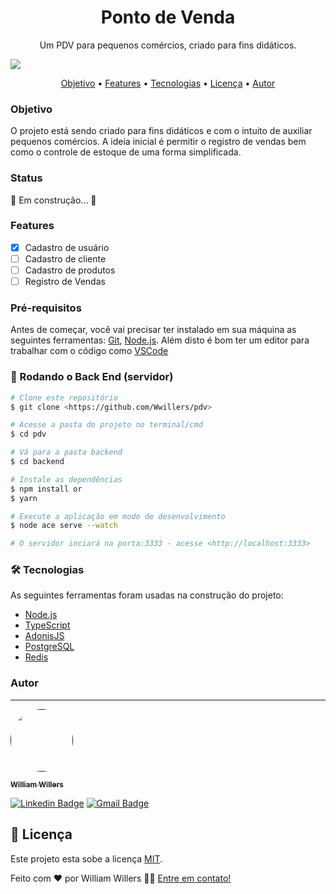 <h1 align="center">
  Ponto de Venda
</h1>
<p align="center">
  Um PDV para pequenos comércios, criado para fins didáticos.
</p>
<img src="https://img.shields.io/github/license/Wwillers/pdv"/>


<p align="center">
 <a href="#objetivo">Objetivo</a> •
 <a href="#features">Features</a> • 
 <a href="#tecnologias">Tecnologias</a> •  
 <a href="#licenc-a">Licença</a> • 
 <a href="#autor">Autor</a>
</p>

### Objetivo

  O projeto está sendo criado para fins didáticos e com o intuito de auxiliar pequenos comércios. A ideia inicial é permitir o registro de vendas bem como o controle de estoque
  de uma forma simplificada.

### Status
  
  🚧  Em construção...  🚧


### Features

- [x] Cadastro de usuário
- [ ] Cadastro de cliente
- [ ] Cadastro de produtos
- [ ] Registro de Vendas

### Pré-requisitos

Antes de começar, você vai precisar ter instalado em sua máquina as seguintes ferramentas:
[Git](https://git-scm.com), [Node.js](https://nodejs.org/en/). 
Além disto é bom ter um editor para trabalhar com o código como [VSCode](https://code.visualstudio.com/)

### 🎲 Rodando o Back End (servidor)

```bash
# Clone este repositório
$ git clone <https://github.com/Wwillers/pdv>

# Acesse a pasta do projeto no terminal/cmd
$ cd pdv

# Vá para a pasta backend
$ cd backend

# Instale as dependências
$ npm install or
$ yarn

# Execute a aplicação em modo de desenvolvimento
$ node ace serve --watch

# O servidor inciará na porta:3333 - acesse <http://localhost:3333>
```

### 🛠 Tecnologias

As seguintes ferramentas foram usadas na construção do projeto:

- [Node.js](https://nodejs.org/en/)
- [TypeScript](https://www.typescriptlang.org/)
- [AdonisJS](https://adonisjs.com/)
- [PostgreSQL](https://www.postgresql.org/)
- [Redis](https://redis.io/)

### Autor
---

<a href="">
 <img style="border-radius: 50%" src="https://avatars.githubusercontent.com/u/49210525?s=460&u=a755a4560b0bfd51dff5e1eea558a4e8ee1fdb87&v=4" width="100px" alt=""/>
<br />
 
 <sub><b>William Willers</b></sub></a> <a href="https://github.com/Wwillers" title="github"></a>
 
[![Linkedin Badge](https://img.shields.io/badge/-William-blue?style=flat-square&logo=Linkedin&logoColor=white&link=https://www.linkedin.com/in/williamwillers/)](https://www.linkedin.com/in/williamwillers/) 
[![Gmail Badge](https://img.shields.io/badge/-williamwillers1@gmail.com-c14438?style=flat-square&logo=Gmail&logoColor=white&link=mailto:williamwillers1@gmail.com)](mailto:williamwillers1@gmail.com)


## 📝 Licença

Este projeto esta sobe a licença [MIT](./LICENSE).

Feito com ❤️ por William Willers 👋🏽 [Entre em contato!](https://www.linkedin.com/in/williamwillers/)
